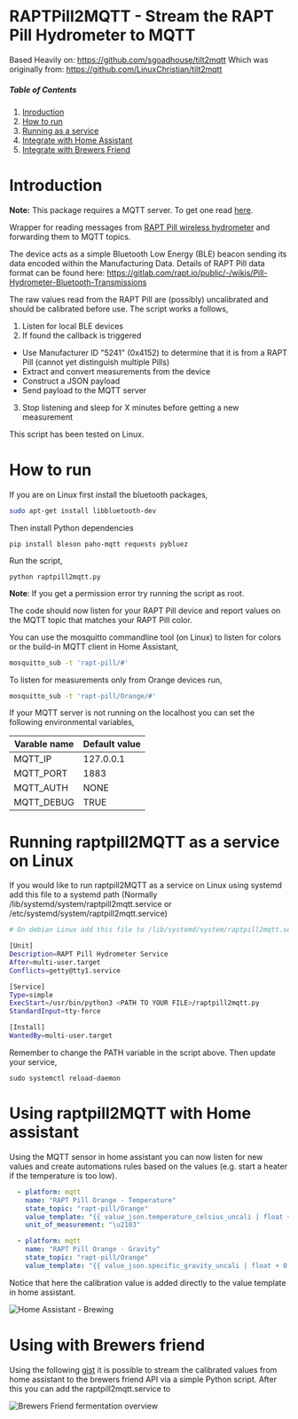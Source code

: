 
# RAPTPill2MQTT - Stream the RAPT Pill Hydrometer to MQTT

Based Heavily on: https://github.com/sgoadhouse/tilt2mqtt
Which was originally from: https://github.com/LinuxChristian/tilt2mqtt

##### Table of Contents
1. [Inroduction](#intro)
2. [How to run](#howtorun)
3. [Running as a service](#runasservice)
4. [Integrate with Home Assistant](#intwithhass)
5. [Integrate with Brewers Friend](#brewers)

<a name="intro"/>

# Introduction

**Note:** This package requires a MQTT server. To get one read [here](https://philhawthorne.com/setting-up-a-local-mosquitto-server-using-docker-for-mqtt-communication/).

Wrapper for reading messages from [RAPT Pill wireless hydrometer](https://www.kegland.com.au/products/yellow-rapt-pill-hydrometer-thermometer-wifi-bluetooth/) and forwarding them to MQTT topics. 

The device acts as a simple Bluetooth Low Energy (BLE) beacon sending its data encoded within the Manufacturing Data. Details of RAPT Pill data format can be found here:
https://gitlab.com/rapt.io/public/-/wikis/Pill-Hydrometer-Bluetooth-Transmissions

The raw values read from the RAPT Pill are (possibly) uncalibrated and should be calibrated before use. The script works a follows,

 1. Listen for local BLE devices
 2. If found the callback is triggered
  * Use Manufacturer ID "5241" (0x4152) to determine that it is from a RAPT Pill (cannot yet distinguish multiple Pills)
  * Extract and convert measurements from the device
  * Construct a JSON payload
  * Send payload to the MQTT server
 3. Stop listening and sleep for X minutes before getting a new measurement

This script has been tested on Linux.

<a name="howtorun"/>

# How to run

If you are on Linux first install the bluetooth packages,

```bash
sudo apt-get install libbluetooth-dev
```

Then install Python dependencies

```
pip install bleson paho-mqtt requests pybluez
```

Run the script,

```
python raptpill2mqtt.py
```

**Note**: If you get a permission error try running the script as root.

The code should now listen for your RAPT Pill device and report values on the MQTT topic that matches your RAPT Pill color.

You can use the mosquitto commandline tool (on Linux) to listen for colors or the build-in MQTT client in Home Assistant,

```bash
mosquitto_sub -t 'rapt-pill/#'
```

To listen for measurements only from Orange devices run,

```bash
mosquitto_sub -t 'rapt-pill/Orange/#'
```

If your MQTT server is not running on the localhost you can set the following environmental variables,

| Varable name | Default value 
|--------------|---------------
| MQTT_IP      |     127.0.0.1
| MQTT_PORT    |          1883
| MQTT_AUTH    |          NONE
| MQTT_DEBUG   |    TRUE      

<a name="runasservice"/>

# Running raptpill2MQTT as a service on Linux

If you would like to run raptpill2MQTT as a service on Linux using systemd add this file to a systemd path (Normally /lib/systemd/system/raptpill2mqtt.service or /etc/systemd/system/raptpill2mqtt.service)

```bash
# On debian Linux add this file to /lib/systemd/system/raptpill2mqtt.service

[Unit]
Description=RAPT Pill Hydrometer Service
After=multi-user.target
Conflicts=getty@tty1.service

[Service]
Type=simple
ExecStart=/usr/bin/python3 <PATH TO YOUR FILE>/raptpill2mqtt.py
StandardInput=tty-force

[Install]
WantedBy=multi-user.target
```

Remember to change the PATH variable in the script above. Then update your service,

```
sudo systemctl reload-daemon
```

<a name="intwithhass"/>

# Using raptpill2MQTT with Home assistant

Using the MQTT sensor in home assistant you can now listen for new values and create automations rules based on the values (e.g. start a heater if the temperature is too low).

```yaml
  - platform: mqtt
    name: "RAPT Pill Orange - Temperature"
    state_topic: "rapt-pill/Orange"
    value_template: "{{ value_json.temperature_celsius_uncali | float + 0.5 | float | round(2) }}"
    unit_of_measurement: "\u2103"

  - platform: mqtt
    name: "RAPT Pill Orange - Gravity"
    state_topic: "rapt-pill/Orange"
    value_template: "{{ value_json.specific_gravity_uncali | float + 0.002 | float | round(3) }}"
```

Notice that here the calibration value is added directly to the value template in home assistant. 

![Home Assistant - Brewing](http://fredborg-braedstrup.dk/images/HomeAssistant-brewing.png)

<a name="brewers"/>

# Using with Brewers friend

Using the following [gist](https://gist.github.com/LinuxChristian/c00486eaee5a55daa790122ac4236c11) it is possible to stream the calibrated values from home assistant to the brewers friend API via a simple Python script. After this you can add the raptpill2mqtt.service to 

![Brewers Friend fermentation overview](http://fredborg-braedstrup.dk/images/BrewersFriend-fermentation.png)
